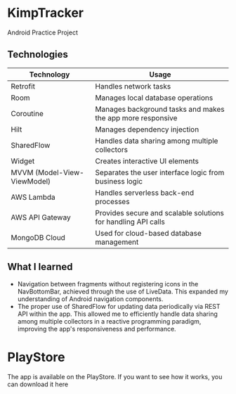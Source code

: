 # KimpTracker
Android Practice Project

## Technologies

| Technology | Usage |
| ---------- | ----- |
| Retrofit | Handles network tasks |
| Room | Manages local database operations |
| Coroutine | Manages background tasks and makes the app more responsive |
| Hilt | Manages dependency injection |
| SharedFlow | Handles data sharing among multiple collectors |
| Widget | Creates interactive UI elements |
| MVVM (Model-View-ViewModel) | Separates the user interface logic from business logic |
| AWS Lambda | Handles serverless back-end processes |
| AWS API Gateway | Provides secure and scalable solutions for handling API calls |
| MongoDB Cloud | Used for cloud-based database management |

## What I learned

- Navigation between fragments without registering icons in the NavBottomBar, achieved through the use of LiveData. This expanded my understanding of Android navigation components.
- The proper use of SharedFlow for updating data periodically via REST API within the app. This allowed me to efficiently handle data sharing among multiple collectors in a reactive programming paradigm, improving the app's responsiveness and performance.

# PlayStore
The app is available on the PlayStore. If you want to see how it works, you can download it here
